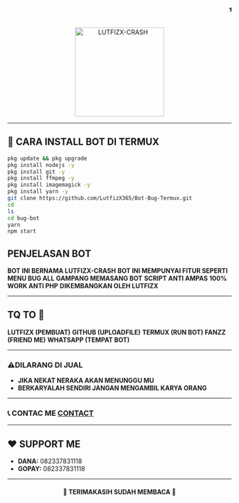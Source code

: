 <h1 align="center">
  <marquee behavior="scroll" direction="left" scrollamount="10">✨ SELAMAT DATANG ✨</marquee>
</h1>

<p align="center">
  <img src="https://files.catbox.moe/dqi1u8.jpeg" alt="LUTFIZX-CRASH" width="200" height="200">
</p>

---

## 📲 CARA INSTALL BOT DI TERMUX

```bash
pkg update && pkg upgrade
pkg install nodejs -y
pkg install git -y
pkg install ffmpeg -y
pkg install imagemagick -y
pkg install yarn -y
git clone https://github.com/LutfizX365/Bot-Bug-Termux.git
cd
ls
cd bug-bot
yarn
npm start
```
## PENJELASAN BOT
**BOT INI BERNAMA LUTFIZX-CRASH**
**BOT INI MEMPUNYAI FITUR SEPERTI MENU BUG ALL**
**GAMPANG MEMASANG BOT**
**SCRIPT ANTI AMPAS**
**100% WORK ANTI PHP**
**DIKEMBANGKAN OLEH LUTFIZX**

---

## TQ TO 💖
**LUTFIZX (PEMBUAT)**
**GITHUB (UPLOADFILE)**
**TERMUX (RUN BOT)**
**FANZZ (FRIEND ME)**
**WHATSAPP (TEMPAT BOT)**

---

### ⚠️DILARANG DI JUAL

- **JIKA NEKAT NERAKA AKAN MENUNGGU MU**
- **BERKARYALAH SENDIRI JANGAN MENGAMBIL KARYA ORANG**

---

### 📞 CONTAC ME [CONTACT](https://wa.me/6281330941251)

---

## ❤️ SUPPORT ME

- **DANA:** 082337831118  
- **GOPAY:** 082337831118

---

<h4 align="center">💖 TERIMAKASIH SUDAH MEMBACA 💖</h4>
